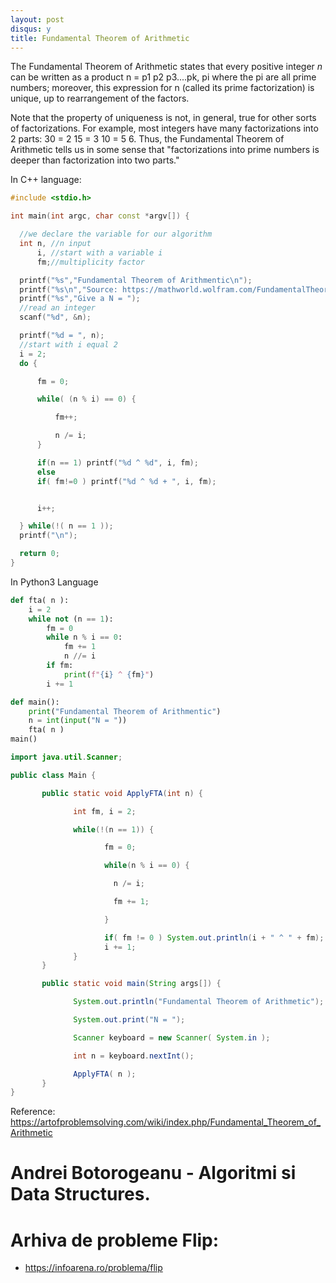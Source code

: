 ```yaml
---
layout: post
disqus: y
title: Fundamental Theorem of Arithmetic
---
```

The Fundamental Theorem of Arithmetic states that every positive integer $n$ can be written as a product n = p1 p2 p3....pk, pi where the pi are all prime numbers; moreover, this expression for n (called its prime factorization) is unique, up to rearrangement of the factors.

Note that the property of uniqueness is not, in general, true for other sorts of factorizations. For example, most integers have many factorizations into 2 parts: 30 = 2 15 = 3 10 = 5 6. Thus, the Fundamental Theorem of Arithmetic tells us in some sense that "factorizations into prime numbers is deeper than factorization into two parts."

In C++ language:
```c++
#include <stdio.h>

int main(int argc, char const *argv[]) {

  //we declare the variable for our algorithm
  int n, //n input
      i, //start with a variable i
      fm;//multiplicity factor

  printf("%s","Fundamental Theorem of Arithmentic\n");
  printf("%s\n","Source: https://mathworld.wolfram.com/FundamentalTheoremofArithmetic.html");  
  printf("%s","Give a N = ");
  //read an integer
  scanf("%d", &n);

  printf("%d = ", n);
  //start with i equal 2
  i = 2;
  do {

      fm = 0;

      while( (n % i) == 0) {

          fm++;

          n /= i;
      }

      if(n == 1) printf("%d ^ %d", i, fm);
      else
      if( fm!=0 ) printf("%d ^ %d + ", i, fm);


      i++;

  } while(!( n == 1 ));
  printf("\n");

  return 0;
}

```

In Python3 Language
```python
def fta( n ):
    i = 2
    while not (n == 1):
        fm = 0
        while n % i == 0:
            fm += 1
            n //= i
        if fm:
            print(f"{i} ^ {fm}")
        i += 1

def main():
    print("Fundamental Theorem of Arithmentic")
    n = int(input("N = "))
    fta( n )
main()
```

```java
import java.util.Scanner;

public class Main {

       public static void ApplyFTA(int n) {

              int fm, i = 2;

              while(!(n == 1)) {

                     fm = 0;

                     while(n % i == 0) {

                       n /= i;

                       fm += 1;

                     }

                     if( fm != 0 ) System.out.println(i + " ^ " + fm);
                     i += 1;
              }
       }

       public static void main(String args[]) {

              System.out.println("Fundamental Theorem of Arithmetic");

              System.out.print("N = ");

              Scanner keyboard = new Scanner( System.in );

              int n = keyboard.nextInt();

              ApplyFTA( n );
       }
}

```

Reference:
https://artofproblemsolving.com/wiki/index.php/Fundamental_Theorem_of_Arithmetic

# Andrei Botorogeanu - Algoritmi si Data Structures.

# Arhiva de probleme Flip:

* https://infoarena.ro/problema/flip
